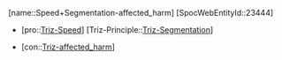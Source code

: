 ﻿---
type: TrizContradiction
aliases:
- Speed+Segmentation-affected_harm
license: CC BY-SA 4.0
copyright: https://github.com/SpocWeb
IsDeleted: false
IsReadOnly: false
Confidential: public
tags: 
- Triz/Contradiction
---
[name::Speed+Segmentation-affected_harm]
[SpocWebEntityId::23444]
+ [pro::[Triz-Speed](tech/Triz/Parameter/Triz-Speed.md)]
[Triz-Principle::[Triz-Segmentation](tech/Triz/Principle/Triz-Segmentation.md)]
- [con::[Triz-affected_harm](tech/Triz/Parameter/Triz-affected_harm.md)]

